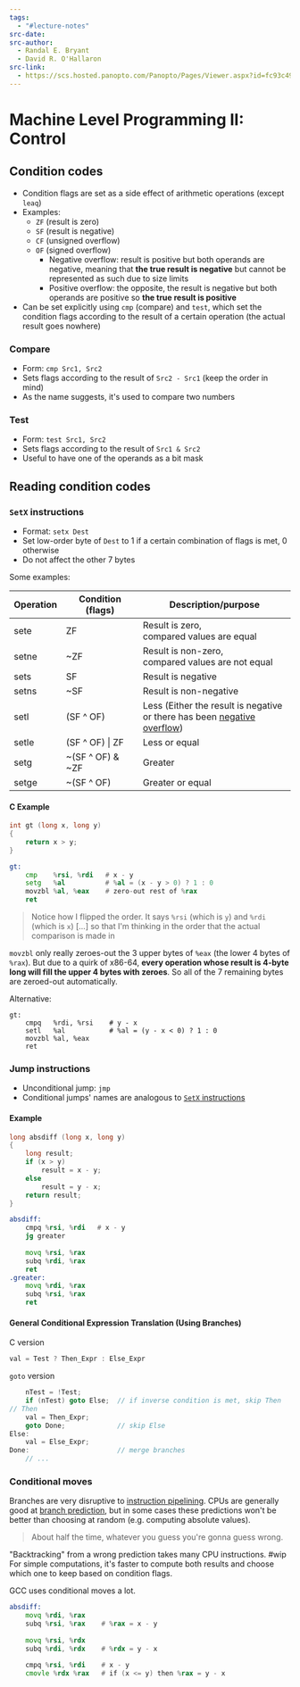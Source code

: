 ```yaml
---
tags:
  - "#lecture-notes"
src-date:
src-author:
  - Randal E. Bryant
  - David R. O'Hallaron
src-link:
  - https://scs.hosted.panopto.com/Panopto/Pages/Viewer.aspx?id=fc93c499-8fc9-4652-9a99-711058054afb
---
```

# Machine Level Programming II: Control

## Condition codes

- Condition flags are set as a side effect of arithmetic operations (except `leaq`)
- Examples:
	- `ZF` (result is zero)
	- `SF` (result is negative)
	- `CF` (unsigned overflow)
	- `OF` (signed overflow)
		- Negative overflow: result is positive but both operands are negative, meaning that **the true result is negative** but cannot be represented as such due to size limits
		- Positive overflow: the opposite, the result is negative but both operands are positive so **the true result is positive**
- Can be set explicitly using `cmp` (compare) and `test`, which set the condition flags according to the result of a certain operation (the actual result goes nowhere)

### Compare

- Form: `cmp Src1, Src2`
- Sets flags according to the result of `Src2 - Src1` (keep the order in mind)
- As the name suggests, it's used to compare two numbers

### Test

- Form: `test Src1, Src2`
- Sets flags according to the result of `Src1 & Src2`
- Useful to have one of the operands as a bit mask

## Reading condition codes

### `SetX` instructions

- Format: `setx Dest`
- Set low-order byte of `Dest` to 1 if a certain combination of flags is met, 0 otherwise
- Do not affect the other 7 bytes

Some examples:

| Operation | Condition (flags) | Description/purpose                                                                               |
| --------- | ----------------- | ------------------------------------------------------------------------------------------------- |
| sete      | ZF                | Result is zero,<br>compared values are equal                                                      |
| setne     | ~ZF               | Result is non-zero,<br>compared values are not equal                                              |
| sets      | SF                | Result is negative                                                                                |
| setns     | ~SF               | Result is non-negative                                                                            |
| setl      | (SF ^ OF)         | Less (Either the result is negative<br>or there has been [negative overflow](#Condition%20codes)) |
| setle     | (SF ^ OF) \| ZF   | Less or equal                                                                                     |
| setg      | ~(SF ^ OF) & ~ZF  | Greater                                                                                           |
| setge     | ~(SF ^ OF)        | Greater or equal                                                                                  |

#### C Example

```c
int gt (long x, long y)
{
	return x > y;
}
```

```asm
gt:
	cmp    %rsi, %rdi   # x - y
	setg   %al          # %al = (x - y > 0) ? 1 : 0
	movzbl %al, %eax    # zero-out rest of %rax
	ret
```

> Notice how I flipped the order. It says `%rsi` (which is `y`) and `%rdi` (which is `x`) [...] so that I'm thinking in the order that the actual comparison is made in

`movzbl` only really zeroes-out the 3 upper bytes of `%eax` (the lower 4 bytes of `%rax`). But due to a quirk of x86-64, **every operation whose result is 4-byte long will fill the upper 4 bytes with zeroes**. So all of the 7 remaining bytes are zeroed-out automatically.

Alternative:

```
gt:
	cmpq   %rdi, %rsi    # y - x
	setl   %al           # %al = (y - x < 0) ? 1 : 0
	movzbl %al, %eax
	ret
```

### Jump instructions

- Unconditional jump: `jmp`
- Conditional jumps' names are analogous to [`SetX` instructions](#`SetX`%20instructions)

#### Example

```c
long absdiff (long x, long y)
{
	long result;
	if (x > y)
		result = x - y;
	else
		result = y - x;
	return result;
}
```

```asm
absdiff:
	cmpq %rsi, %rdi   # x - y
	jg greater
	
	movq %rsi, %rax
	subq %rdi, %rax
	ret
.greater:
	movq %rdi, %rax
	subq %rsi, %rax
	ret
```

#### General Conditional Expression Translation (Using Branches)

C version

```c
val = Test ? Then_Expr : Else_Expr
```

`goto` version

```c
	nTest = !Test;
	if (nTest) goto Else;  // if inverse condition is met, skip Then
// Then
	val = Then_Expr;
	goto Done;             // skip Else
Else:
	val = Else_Expr;
Done:                      // merge branches
	// ...
```

### Conditional moves

Branches are very disruptive to [instruction pipelining](https://en.wikipedia.org/wiki/Instruction_pipelining). CPUs are generally good at [branch prediction](https://en.wikipedia.org/wiki/Branch_predictor), but in some cases these predictions won't be better than choosing at random (e.g. computing absolute values).

> About half the time, whatever you guess you're gonna guess wrong.

"Backtracking" from a wrong prediction takes many CPU instructions. #wip For simple computations, it's faster to compute both results and choose which one to keep based on condition flags.

GCC uses conditional moves a lot.

```asm
absdiff:
	movq %rdi, %rax
	subq %rsi, %rax    # %rax = x - y
	
	movq %rsi, %rdx
	subq %rdi, %rdx    # %rdx = y - x
	
	cmpq %rsi, %rdi    # x - y
	cmovle %rdx %rax   # if (x <= y) then %rax = y - x
```
